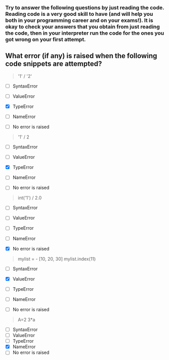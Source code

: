 ### Try to answer the following questions by just reading the code. Reading code is a very good skill to have (and will help you both in your programming career and on your exams!). It is okay to check your answers that you obtain from just reading the code, then in your interpreter run the code for the ones you got wrong on your first attempt.

## What error (if any) is raised when the following code snippets are attempted?
> '1' / '2'

- [ ] SyntaxError
- [ ] ValueError
- [x] TypeError
- [ ] NameError
- [ ] No error is raised


> '1' / 2

- [ ] SyntaxError
- [ ] ValueError
- [x] TypeError
- [ ] NameError
- [ ] No error is raised


> int('1') / 2.0


- [ ] SyntaxError
- [ ] ValueError
- [ ] TypeError
- [ ] NameError
- [x] No error is raised


> mylist = - [10, 20, 30]
> mylist.index(11)

- [ ] SyntaxError
- [x] ValueError
- [ ] TypeError
- [ ] NameError
- [ ] No error is raised


> A=2
> 3*a

- [ ] SyntaxError
- [ ] ValueError
- [ ] TypeError
- [x] NameError
- [ ] No error is raised